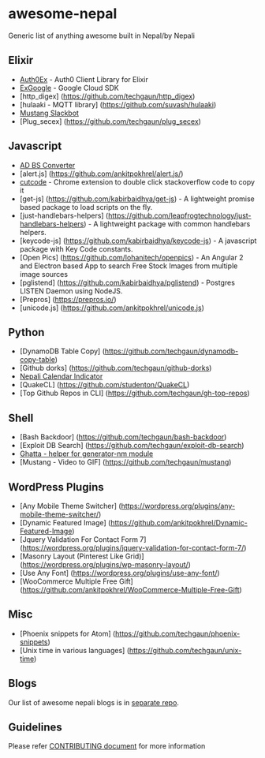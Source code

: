 # awesome-nepal
Generic list of anything awesome built in Nepal/by Nepali

Elixir
----------
- [Auth0Ex](https://github.com/techgaun/auth0_ex) - Auth0 Client Library for Elixir
- [ExGoogle](https://github.com/techgaun/ex_google) - Google Cloud SDK
- [http_digex] (https://github.com/techgaun/http_digex)
- [hulaaki - MQTT library] (https://github.com/suvash/hulaaki)
- [Mustang Slackbot](https://github.com/techgaun/ex_mustang)
- [Plug_secex] (https://github.com/techgaun/plug_secex)

Javascript
----------
- [AD BS Converter](https://github.com/techgaun/ad-bs-converter)
- [alert.js] (https://github.com/ankitpokhrel/alert.js/)
- [cutcode](https://github.com/studenton/cutcode) - Chrome extension to double click stackoverflow code to copy it
- [get-js] (https://github.com/kabirbaidhya/get-js) - A lightweight promise based package to load scripts on the fly.
- [just-handlebars-helpers] (https://github.com/leapfrogtechnology/just-handlebars-helpers) - A lightweight package with common handlebars helpers.
- [keycode-js] (https://github.com/kabirbaidhya/keycode-js) - A javascript package with Key Code constants.
- [Open Pics] (https://github.com/lohanitech/openpics) - An Angular 2 and Electron based App to search Free Stock Images from multiple image sources
- [pglistend] (https://github.com/kabirbaidhya/pglistend) - Postgres LISTEN Daemon using NodeJS.
- [Prepros] (https://prepros.io/)
- [unicode.js] (https://github.com/ankitpokhrel/unicode.js)

Python
---------
- [DynamoDB Table Copy] (https://github.com/techgaun/dynamodb-copy-table)
- [Github dorks] (https://github.com/techgaun/github-dorks)
- [Nepali Calendar Indicator](https://github.com/techgaun/nepali-calendar-indicator)
- [QuakeCL] (https://github.com/studenton/QuakeCL)
- [Top Github Repos in CLI] (https://github.com/techgaun/gh-top-repos)

Shell
----------
- [Bash Backdoor] (https://github.com/techgaun/bash-backdoor)
- [Exploit DB Search] (https://github.com/techgaun/exploit-db-search)
- [Ghatta - helper for generator-nm module](https://github.com/techgaun/ghatta)
- [Mustang - Video to GIF] (https://github.com/techgaun/mustang)

WordPress Plugins
-----------------
- [Any Mobile Theme Switcher] (https://wordpress.org/plugins/any-mobile-theme-switcher/)
- [Dynamic Featured Image] (https://github.com/ankitpokhrel/Dynamic-Featured-Image)
- [Jquery Validation For Contact Form 7] (https://wordpress.org/plugins/jquery-validation-for-contact-form-7/)
- [Masonry Layout (Pinterest Like Grid)] (https://wordpress.org/plugins/wp-masonry-layout/)
- [Use Any Font] (https://wordpress.org/plugins/use-any-font/)
- [WooCommerce Multiple Free Gift] (https://github.com/ankitpokhrel/WooCommerce-Multiple-Free-Gift)

Misc
-----------------
- [Phoenix snippets for Atom] (https://github.com/techgaun/phoenix-snippets)
- [Unix time in various languages] (https://github.com/techgaun/unix-time)

Blogs
-----------------
Our list of awesome nepali blogs is in [separate repo](https://github.com/developers-nepal/blogs).

Guidelines
----------
Please refer [CONTRIBUTING document](CONTRIBUTING.md) for more information
